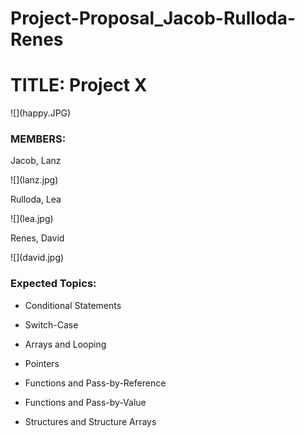 # Project-Proposal_Jacob-Rulloda-Renes
<h1>TITLE: Project X</h1>
![](happy.JPG)
<h3>MEMBERS:</h3>
<p>Jacob, Lanz</p>
![](lanz.jpg)
<p>Rulloda, Lea</p>
![](lea.jpg)
<p>Renes, David</p>
![](david.jpg)
<h3>Expected Topics:</h3>
<ul>
<li><p>Conditional Statements</p></li>
<li><p>Switch-Case</p></li>
<li><p>Arrays and Looping</p></li>
<li><p>Pointers</li></p>
<li><p>Functions and Pass-by-Reference</p></li>
<li><p>Functions and Pass-by-Value</p></li>
<li><p>Structures and Structure Arrays</p></li></ul>
